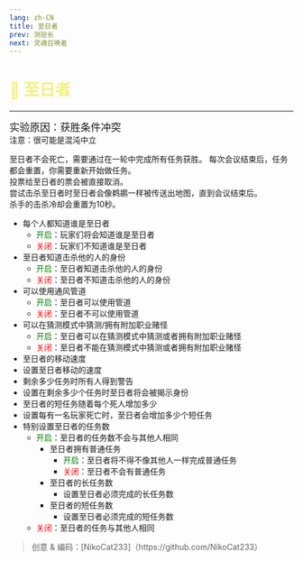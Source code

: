 ```yaml
---
lang: zh-CN
title: 至日者
prev: 测验长
next: 灵魂召唤者
---
```


# <font color=#f2f17e>🌟 <b>至日者</b></font> <Badge text="Neutral" type="tip" vertical="middle"/>

***

<font size=4em>实验原因：获胜条件冲突</font><br>
注意：很可能是混沌中立

至日者不会死亡，需要通过在一轮中完成所有任务获胜。 每次会议结束后，任务都会重置，你需要重新开始做任务。<br>
投票给至日者的票会被直接取消。<br>
尝试击杀至日者时至日者会像鹈鹕一样被传送出地图，直到会议结束后。<br>
杀手的击杀冷却会重置为10秒。

- 每个人都知道谁是至日者
  - <font color=green>开启</font>：玩家们将会知道谁是至日者
  - <font color=red>关闭</font>：玩家们不知道谁是至日者
- 至日者知道击杀他的人的身份
  - <font color=green>开启</font>：至日者知道击杀他的人的身份
  - <font color=red>关闭</font>：至日者不知道击杀他的人的身份
- 可以使用通风管道
  - <font color=green>开启</font>：至日者可以使用管道
  - <font color=red>关闭</font>：至日者不可以使用管道
- 可以在猜测模式中猜测/拥有附加职业赌怪
  - <font color=green>开启</font>：至日者可以在猜测模式中猜测或者拥有附加职业赌怪
  - <font color=red>关闭</font>：至日者不能在猜测模式中猜测或者拥有附加职业赌怪
- 至日者的移动速度
- 设置至日者移动的速度
- 剩余多少任务时所有人得到警告
- 设置在剩余多少个任务时至日者将会被揭示身份
- 至日者的短任务随着每个死人增加多少
- 设置每有一名玩家死亡时，至日者会增加多少个短任务
- 特别设置至日者的任务数
  - <font color=green>开启</font>：至日者的任务数不会与其他人相同
    - 至日者拥有普通任务
      - <font color=green>开启</font>：至日者将不得不像其他人一样完成普通任务
      - <font color=red>关闭</font>：至日者不会有普通任务
    - 至日者的长任务数
      - 设置至日者必须完成的长任务数
    - 至日者的短任务数
      - 设置至日者必须完成的短任务数
  - <font color=red>关闭</font>：至日者的任务与其他人相同

> 创意 & 编码：[NikoCat233]（https\://github.com/NikoCat233）
